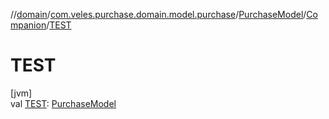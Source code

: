 //[domain](../../../../index.md)/[com.veles.purchase.domain.model.purchase](../../index.md)/[PurchaseModel](../index.md)/[Companion](index.md)/[TEST](-t-e-s-t.md)

# TEST

[jvm]\
val [TEST](-t-e-s-t.md): [PurchaseModel](../index.md)
